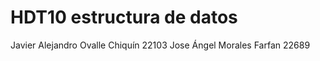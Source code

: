 # HDT10 estructura de datos 


Javier Alejandro Ovalle Chiquín 22103
Jose Ángel Morales Farfan 22689
